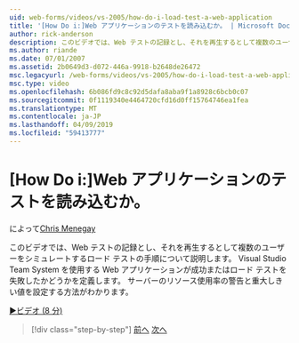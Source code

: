 ```yaml
---
uid: web-forms/videos/vs-2005/how-do-i-load-test-a-web-application
title: '[How Do i:]Web アプリケーションのテストを読み込むか。 | Microsoft Docs'
author: rick-anderson
description: このビデオでは、Web テストの記録とし、それを再生するとして複数のユーザーをシミュレートするロード テストの手順について説明します。 どの Visual Studio が表示しています.
ms.author: riande
ms.date: 07/01/2007
ms.assetid: 2b0649d3-d072-446a-9918-b2648de26472
msc.legacyurl: /web-forms/videos/vs-2005/how-do-i-load-test-a-web-application
msc.type: video
ms.openlocfilehash: 6b086fd9c8c92d5dafa8aba9f1a8928c6bcb0c07
ms.sourcegitcommit: 0f1119340e4464720cfd16d0ff15764746ea1fea
ms.translationtype: MT
ms.contentlocale: ja-JP
ms.lasthandoff: 04/09/2019
ms.locfileid: "59413777"
---
```

# <a name="how-do-i-load-test-a-web-application"></a>[How Do i:]Web アプリケーションのテストを読み込むか。

によって[Chris Menegay](https://twitter.com/CMenegay)

このビデオでは、Web テストの記録とし、それを再生するとして複数のユーザーをシミュレートするロード テストの手順について説明します。 Visual Studio Team System を使用する Web アプリケーションが成功またはロード テストを失敗したかどうかを定義します。 サーバーのリソース使用率の警告と重大しきい値を設定する方法がわかります。

[&#9654;ビデオ (8 分)](https://channel9.msdn.com/Blogs/ASP-NET-Site-Videos/how-do-i-load-test-a-web-application)

> [!div class="step-by-step"]
> [前へ](how-do-i-practice-test-driven-development.md)
> [次へ](how-do-i-tune-web-application-performance-with-profiling.md)
